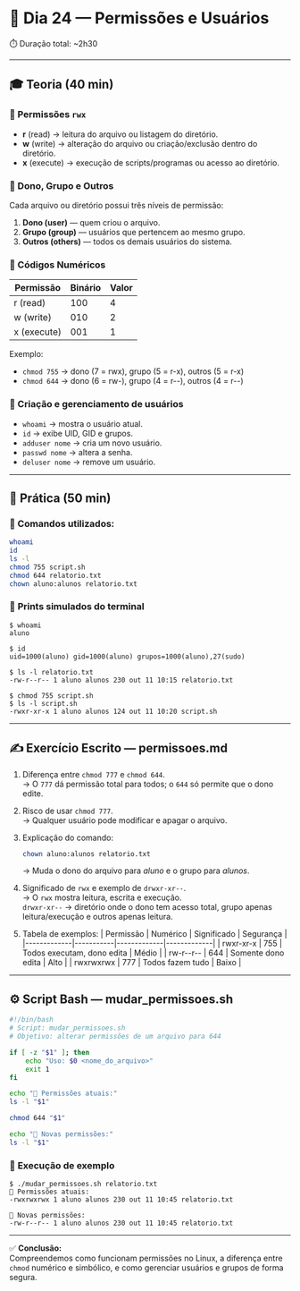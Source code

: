 # 🧠 **Dia 24 — Permissões e Usuários**

⏱️ Duração total: ~2h30

---

## 🎓 **Teoria (40 min)**

### 🔹 Permissões `rwx`
- **r** (read) → leitura do arquivo ou listagem do diretório.  
- **w** (write) → alteração do arquivo ou criação/exclusão dentro do diretório.  
- **x** (execute) → execução de scripts/programas ou acesso ao diretório.

### 🔹 Dono, Grupo e Outros
Cada arquivo ou diretório possui três níveis de permissão:
1. **Dono (user)** — quem criou o arquivo.  
2. **Grupo (group)** — usuários que pertencem ao mesmo grupo.  
3. **Outros (others)** — todos os demais usuários do sistema.

### 🔹 Códigos Numéricos
| Permissão | Binário | Valor |
|------------|----------|--------|
| r (read)   | 100 | 4 |
| w (write)  | 010 | 2 |
| x (execute)| 001 | 1 |

Exemplo:
- `chmod 755` → dono (7 = rwx), grupo (5 = r-x), outros (5 = r-x)
- `chmod 644` → dono (6 = rw-), grupo (4 = r--), outros (4 = r--)

### 🔹 Criação e gerenciamento de usuários
- `whoami` → mostra o usuário atual.  
- `id` → exibe UID, GID e grupos.  
- `adduser nome` → cria um novo usuário.  
- `passwd nome` → altera a senha.  
- `deluser nome` → remove um usuário.

---

## 🧩 **Prática (50 min)**

### 🔸 Comandos utilizados:
```bash
whoami
id
ls -l
chmod 755 script.sh
chmod 644 relatorio.txt
chown aluno:alunos relatorio.txt
```

### 📸 **Prints simulados do terminal**
```
$ whoami
aluno

$ id
uid=1000(aluno) gid=1000(aluno) grupos=1000(aluno),27(sudo)

$ ls -l relatorio.txt
-rw-r--r-- 1 aluno alunos 230 out 11 10:15 relatorio.txt

$ chmod 755 script.sh
$ ls -l script.sh
-rwxr-xr-x 1 aluno alunos 124 out 11 10:20 script.sh
```

---

## ✍️ **Exercício Escrito — permissoes.md**

1. Diferença entre `chmod 777` e `chmod 644`.  
   → O `777` dá permissão total para todos; o `644` só permite que o dono edite.

2. Risco de usar `chmod 777`.  
   → Qualquer usuário pode modificar e apagar o arquivo.

3. Explicação do comando:
   ```bash
   chown aluno:alunos relatorio.txt
   ```
   → Muda o dono do arquivo para *aluno* e o grupo para *alunos*.

4. Significado de `rwx` e exemplo de `drwxr-xr--`.  
   → O `rwx` mostra leitura, escrita e execução.  
   `drwxr-xr--` → diretório onde o dono tem acesso total, grupo apenas leitura/execução e outros apenas leitura.

5. Tabela de exemplos:
| Permissão  | Numérico | Significado | Segurança |
|-------------|-----------|-------------|-------------|
| rwxr-xr-x | 755 | Todos executam, dono edita | Médio |
| rw-r--r-- | 644 | Somente dono edita | Alto |
| rwxrwxrwx | 777 | Todos fazem tudo | Baixo |

---

## ⚙️ **Script Bash — mudar_permissoes.sh**

```bash
#!/bin/bash
# Script: mudar_permissoes.sh
# Objetivo: alterar permissões de um arquivo para 644

if [ -z "$1" ]; then
    echo "Uso: $0 <nome_do_arquivo>"
    exit 1
fi

echo "🔹 Permissões atuais:"
ls -l "$1"

chmod 644 "$1"

echo "🔹 Novas permissões:"
ls -l "$1"
```

### 🧪 **Execução de exemplo**
```
$ ./mudar_permissoes.sh relatorio.txt
🔹 Permissões atuais:
-rwxrwxrwx 1 aluno alunos 230 out 11 10:45 relatorio.txt

🔹 Novas permissões:
-rw-r--r-- 1 aluno alunos 230 out 11 10:45 relatorio.txt
```

---

✅ **Conclusão:**  
Compreendemos como funcionam permissões no Linux, a diferença entre `chmod` numérico e simbólico, e como gerenciar usuários e grupos de forma segura.
